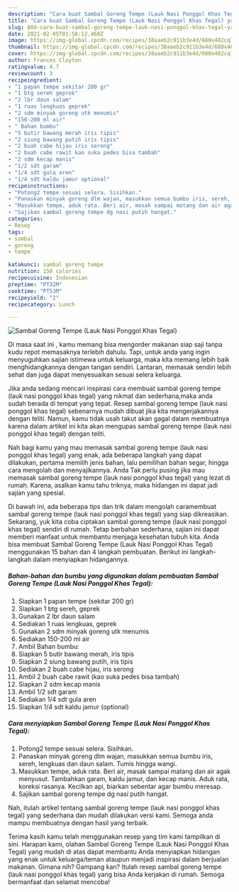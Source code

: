 ```yaml
---
description: "Cara buat Sambal Goreng Tempe (Lauk Nasi Ponggol Khas Tegal) yang enak dan Mudah Dibuat"
title: "Cara buat Sambal Goreng Tempe (Lauk Nasi Ponggol Khas Tegal) yang enak dan Mudah Dibuat"
slug: 804-cara-buat-sambal-goreng-tempe-lauk-nasi-ponggol-khas-tegal-yang-enak-dan-mudah-dibuat
date: 2021-02-05T01:58:12.468Z
image: https://img-global.cpcdn.com/recipes/38aaeb2c911b3e4d/680x482cq70/sambal-goreng-tempe-lauk-nasi-ponggol-khas-tegal-foto-resep-utama.jpg
thumbnail: https://img-global.cpcdn.com/recipes/38aaeb2c911b3e4d/680x482cq70/sambal-goreng-tempe-lauk-nasi-ponggol-khas-tegal-foto-resep-utama.jpg
cover: https://img-global.cpcdn.com/recipes/38aaeb2c911b3e4d/680x482cq70/sambal-goreng-tempe-lauk-nasi-ponggol-khas-tegal-foto-resep-utama.jpg
author: Frances Clayton
ratingvalue: 4.7
reviewcount: 3
recipeingredient:
- "1 papan tempe sekitar 200 gr"
- "1 btg sereh geprek"
- "2 lbr daun salam"
- "1 ruas lengkuas geprek"
- "2 sdm minyak goreng utk menumis"
- "150-200 ml air"
- " Bahan bumbu"
- "5 butir bawang merah iris tipis"
- "2 siung bawang putih iris tipis"
- "2 buah cabe hijau iris serong"
- "2 buah cabe rawit kao suka pedes bisa tambah"
- "2 sdm kecap manis"
- "1/2 sdt garam"
- "1/4 sdt gula aren"
- "1/4 sdt kaldu jamur optional"
recipeinstructions:
- "Potong2 tempe sesuai selera. Sisihkan."
- "Panaskan minyak goreng dlm wajan, masukkan semua bumbu iris, sereh, lengkuas dan daun salam. Tumis hingga wangi."
- "Masukkan tempe, aduk rata. Beri air, masak sampai matang dan air agak menyusut. Tambahkan garam, kaldu jamur, dan kecap manis. Aduk rata, koreksi rasanya. Kecilkan api, biarkan sebentar agar bumbu meresap."
- "Sajikan sambal goreng tempe dg nasi putih hangat."
categories:
- Resep
tags:
- sambal
- goreng
- tempe

katakunci: sambal goreng tempe 
nutrition: 150 calories
recipecuisine: Indonesian
preptime: "PT32M"
cooktime: "PT53M"
recipeyield: "2"
recipecategory: Lunch

---
```



![Sambal Goreng Tempe (Lauk Nasi Ponggol Khas Tegal)](https://img-global.cpcdn.com/recipes/38aaeb2c911b3e4d/680x482cq70/sambal-goreng-tempe-lauk-nasi-ponggol-khas-tegal-foto-resep-utama.jpg)

Di masa  saat ini , kamu memang bisa mengorder makanan siap saji tanpa kudu repot memasaknya terlebih dahulu. Tapi, untuk anda yang ingin menyuguhkan sajian istimewa untuk keluarga, maka kita memang lebih baik menghidangkannya dengan tangan sendiri. Lantaran, memasak sendiri lebih sehat dan juga dapat menyesuaikan sesuai selera keluarga.

Jika anda sedang mencari inspirasi cara membuat sambal goreng tempe (lauk nasi ponggol khas tegal) yang nikmat dan sederhana,maka anda sudah berada di tempat yang tepat. Resep sambal goreng tempe (lauk nasi ponggol khas tegal)  sebenarnya mudah dibuat jika kita mengerjakannya dengan teliti. Namun, kamu tidak usah takut akan gagal dalam membuatnya 
karena dalam artikel ini kita akan mengupas sambal goreng tempe (lauk nasi ponggol khas tegal) dengan teliti.  



Nah bagi kamu yang mau memasak sambal goreng tempe (lauk nasi ponggol khas tegal) yang enak, ada beberapa langkah yang dapat dilakukan, pertama memilih jenis bahan, lalu pemilihan bahan segar, hingga cara mengolah dan menyajikannya. Anda Tak perlu pusing jika mau memasak sambal goreng tempe (lauk nasi ponggol khas tegal) yang lezat di rumah. Karena, asalkan kamu  tahu triknya, maka hidangan ini dapat jadi sajian yang spesial.

Di bawah ini, ada beberapa tips dan trik dalam mengolah caramembuat sambal goreng tempe (lauk nasi ponggol khas tegal) yang siap dikreasikan. Sekarang, yuk kita coba ciptakan sambal goreng tempe (lauk nasi ponggol khas tegal) sendiri di rumah. Tetap berbahan sederhana, sajian ini dapat memberi manfaat untuk membantu menjaga kesehatan tubuh kita. Anda bisa membuat Sambal Goreng Tempe (Lauk Nasi Ponggol Khas Tegal) menggunakan 15 bahan dan 4 langkah pembuatan. Berikut ini langkah-langkah dalam menyiapkan hidangannya.

<!--inarticleads1-->

##### Bahan-bahan dan bumbu yang digunakan dalam pembuatan Sambal Goreng Tempe (Lauk Nasi Ponggol Khas Tegal):

1. Siapkan 1 papan tempe (sekitar 200 gr)
1. Siapkan 1 btg sereh, geprek
1. Gunakan 2 lbr daun salam
1. Sediakan 1 ruas lengkuas, geprek
1. Gunakan 2 sdm minyak goreng utk menumis
1. Sediakan 150-200 ml air
1. Ambil  Bahan bumbu:
1. Siapkan 5 butir bawang merah, iris tipis
1. Siapkan 2 siung bawang putih, iris tipis
1. Sediakan 2 buah cabe hijau, iris serong
1. Ambil 2 buah cabe rawit (kao suka pedes bisa tambah)
1. Siapkan 2 sdm kecap manis
1. Ambil 1/2 sdt garam
1. Sediakan 1/4 sdt gula aren
1. Siapkan 1/4 sdt kaldu jamur (optional)




<!--inarticleads2-->

##### Cara menyiapkan Sambal Goreng Tempe (Lauk Nasi Ponggol Khas Tegal):

1. Potong2 tempe sesuai selera. Sisihkan.
1. Panaskan minyak goreng dlm wajan, masukkan semua bumbu iris, sereh, lengkuas dan daun salam. Tumis hingga wangi.
1. Masukkan tempe, aduk rata. Beri air, masak sampai matang dan air agak menyusut. Tambahkan garam, kaldu jamur, dan kecap manis. Aduk rata, koreksi rasanya. Kecilkan api, biarkan sebentar agar bumbu meresap.
1. Sajikan sambal goreng tempe dg nasi putih hangat.




Nah, itulah artikel tentang  sambal goreng tempe (lauk nasi ponggol khas tegal)  yang sederhana dan mudah dilakukan versi kami. Semoga anda mampu membuatnya dengan hasil yang terbaik. 

Terima kasih kamu telah menggunakan resep yang tim kami tampilkan di sini. Harapan kami, olahan  Sambal Goreng Tempe (Lauk Nasi Ponggol Khas Tegal) yang mudah di atas dapat membantu Anda menyiapkan hidangan yang enak untuk keluarga/teman ataupun menjadi inspirasi dalam berjualan makanan. Gimana nih? Gampang kan? Itulah resep sambal goreng tempe (lauk nasi ponggol khas tegal) yang bisa Anda kerjakan di rumah. Semoga bermanfaat dan selamat mencoba!

